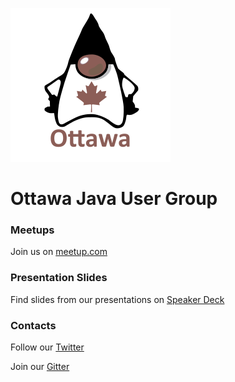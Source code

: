 ![Ottawa JUG logo](ottawa_jug_256.png "Ottawa JUG")

# Ottawa Java User Group

### Meetups

Join us on [meetup.com](https://meetup.com "https://meetup.com")

### Presentation Slides

Find slides from our presentations on [Speaker Deck](https://speakerdeck.com/ottawajug "https://speakerdeck.com/ottawajug") 

### Contacts

Follow our [Twitter](https://twitter.com/ottawajug "https://twitter.com/ottawajug")

Join our [Gitter](https://gitter.im/ottawajug "https://gitter.im/ottawajug")
